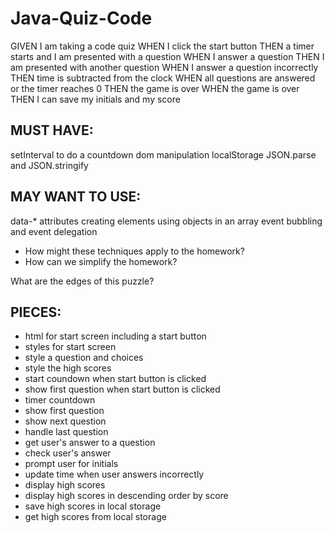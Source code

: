 # Java-Quiz-Code

GIVEN I am taking a code quiz
WHEN I click the start button
THEN a timer starts and I am presented with a question
WHEN I answer a question
THEN I am presented with another question
WHEN I answer a question incorrectly
THEN time is subtracted from the clock
WHEN all questions are answered or the timer reaches 0
THEN the game is over
WHEN the game is over
THEN I can save my initials and my score


MUST HAVE:
-----------
setInterval to do a countdown
dom manipulation
localStorage
JSON.parse and JSON.stringify


MAY WANT TO USE:
----------------
data-* attributes
creating elements
using objects in an array
event bubbling and event delegation



- How might these techniques apply to the homework?
- How can we simplify the homework?


What are the edges of this puzzle?

PIECES:
-------
- html for start screen including a start button
- styles for start screen
- style a question and choices
- style the high scores
- start coundown when start button is clicked
- show first question when start button is clicked
- timer countdown
- show first question
- show next question
- handle last question
- get user's answer to a question
- check user's answer
- prompt user for initials
- update time when user answers incorrectly
- display high scores
- display high scores in descending order by score
- save high scores in local storage
- get high scores from local storage